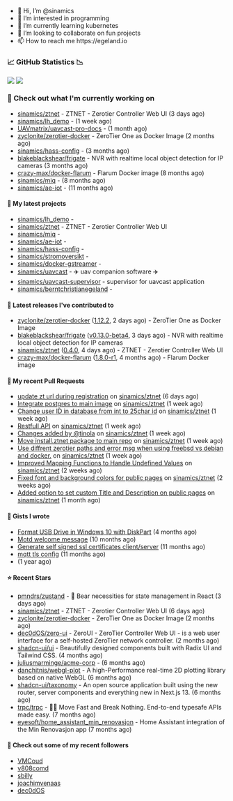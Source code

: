 <p align="center">
  <ul>
    <li>👋 Hi, I’m @sinamics</li>
    <li>👀 I’m interested in programming</li>
    <li>🌱 I’m currently learning kubernetes</li>
    <li>💞️ I’m looking to collaborate on fun projects</li>
    <li>📫 How to reach me https://egeland.io</li>
  </ul>
</p>

### 📈 GitHub Statistics 📉
<img align="center" src="https://github-readme-stats-ten-xi-55.vercel.app/api?username=sinamics&show_icons=true&theme=tokyonight" />
<img align="center" src="https://github-readme-stats-ten-xi-55.vercel.app/api/top-langs/?username=sinamics&theme=tokyonight&layout=compact" />

### 👷 Check out what I'm currently working on

- [sinamics/ztnet](https://github.com/sinamics/ztnet) - ZTNET - Zerotier Controller Web UI (3 days ago)
- [sinamics/lh_demo](https://github.com/sinamics/lh_demo) -  (1 week ago)
- [UAVmatrix/uavcast-pro-docs](https://github.com/UAVmatrix/uavcast-pro-docs) -  (1 month ago)
- [zyclonite/zerotier-docker](https://github.com/zyclonite/zerotier-docker) - ZeroTier One as Docker Image (2 months ago)
- [sinamics/hass-config](https://github.com/sinamics/hass-config) -  (3 months ago)
- [blakeblackshear/frigate](https://github.com/blakeblackshear/frigate) - NVR with realtime local object detection for IP cameras (3 months ago)
- [crazy-max/docker-flarum](https://github.com/crazy-max/docker-flarum) - Flarum Docker image (8 months ago)
- [sinamics/miq](https://github.com/sinamics/miq) -  (8 months ago)
- [sinamics/ae-iot](https://github.com/sinamics/ae-iot) -  (11 months ago)

#### 🌱 My latest projects

- [sinamics/lh_demo](https://github.com/sinamics/lh_demo) - 
- [sinamics/ztnet](https://github.com/sinamics/ztnet) - ZTNET - Zerotier Controller Web UI
- [sinamics/miq](https://github.com/sinamics/miq) - 
- [sinamics/ae-iot](https://github.com/sinamics/ae-iot) - 
- [sinamics/hass-config](https://github.com/sinamics/hass-config) - 
- [sinamics/stromoversikt](https://github.com/sinamics/stromoversikt) - 
- [sinamics/docker-gstreamer](https://github.com/sinamics/docker-gstreamer) - 
- [sinamics/uavcast](https://github.com/sinamics/uavcast) - ✈️ uav companion software ✈️
- [sinamics/uavcast-supervisor](https://github.com/sinamics/uavcast-supervisor) - supervisor for uavcast application
- [sinamics/berntchristianegeland](https://github.com/sinamics/berntchristianegeland) - 

#### 🔭 Latest releases I've contributed to

- [zyclonite/zerotier-docker](https://github.com/zyclonite/zerotier-docker) ([1.12.2](https://github.com/zyclonite/zerotier-docker/releases/tag/1.12.2), 2 days ago) - ZeroTier One as Docker Image
- [blakeblackshear/frigate](https://github.com/blakeblackshear/frigate) ([v0.13.0-beta4](https://github.com/blakeblackshear/frigate/releases/tag/v0.13.0-beta4), 3 days ago) - NVR with realtime local object detection for IP cameras
- [sinamics/ztnet](https://github.com/sinamics/ztnet) ([0.4.0](https://github.com/sinamics/ztnet/releases/tag/0.4.0), 4 days ago) - ZTNET - Zerotier Controller Web UI
- [crazy-max/docker-flarum](https://github.com/crazy-max/docker-flarum) ([1.8.0-r1](https://github.com/crazy-max/docker-flarum/releases/tag/1.8.0-r1), 4 months ago) - Flarum Docker image

#### 🔨 My recent Pull Requests

- [update zt url during registration](https://github.com/sinamics/ztnet/pull/197) on [sinamics/ztnet](https://github.com/sinamics/ztnet) (6 days ago)
- [Integrate postgres to main image](https://github.com/sinamics/ztnet/pull/195) on [sinamics/ztnet](https://github.com/sinamics/ztnet) (1 week ago)
- [Change user ID in database from int to 25char id](https://github.com/sinamics/ztnet/pull/191) on [sinamics/ztnet](https://github.com/sinamics/ztnet) (1 week ago)
- [Restfull API](https://github.com/sinamics/ztnet/pull/189) on [sinamics/ztnet](https://github.com/sinamics/ztnet) (1 week ago)
- [Changes added by @tinola](https://github.com/sinamics/ztnet/pull/186) on [sinamics/ztnet](https://github.com/sinamics/ztnet) (1 week ago)
- [Move install.ztnet package to main repo](https://github.com/sinamics/ztnet/pull/185) on [sinamics/ztnet](https://github.com/sinamics/ztnet) (1 week ago)
- [Use diffrent zerotier paths and error msg when using freebsd vs debian and docker.](https://github.com/sinamics/ztnet/pull/183) on [sinamics/ztnet](https://github.com/sinamics/ztnet) (1 week ago)
- [Improved Mapping Functions to Handle Undefined Values](https://github.com/sinamics/ztnet/pull/179) on [sinamics/ztnet](https://github.com/sinamics/ztnet) (2 weeks ago)
- [Fixed font and background colors for public pages](https://github.com/sinamics/ztnet/pull/178) on [sinamics/ztnet](https://github.com/sinamics/ztnet) (2 weeks ago)
- [Added option to set custom Title and Description on public pages](https://github.com/sinamics/ztnet/pull/165) on [sinamics/ztnet](https://github.com/sinamics/ztnet) (1 month ago)

#### 📓 Gists I wrote

- [Format USB Drive in Windows 10 with DiskPart](https://gist.github.com/8aa001b3dbe040e07917665b6a8f59c4) (4 months ago)
- [Motd welcome message](https://gist.github.com/d1f96f39b797ccb2eba6e8bd539510bc) (10 months ago)
- [Generate self signed ssl certificates client/server](https://gist.github.com/4ecdb293851b7018a715f4186ffa1e79) (11 months ago)
- [mqtt tls config](https://gist.github.com/20d325a3d7d8d9db4c657737f93aac99) (11 months ago)
- [](https://gist.github.com/2dce8bf46e2de3f3fb642bc342d9f5a2) (1 year ago)

#### ⭐ Recent Stars

- [pmndrs/zustand](https://github.com/pmndrs/zustand) - 🐻 Bear necessities for state management in React (3 days ago)
- [sinamics/ztnet](https://github.com/sinamics/ztnet) - ZTNET - Zerotier Controller Web UI (6 days ago)
- [zyclonite/zerotier-docker](https://github.com/zyclonite/zerotier-docker) - ZeroTier One as Docker Image (2 months ago)
- [dec0dOS/zero-ui](https://github.com/dec0dOS/zero-ui) - ZeroUI - ZeroTier Controller Web UI - is a web user interface for a self-hosted ZeroTier network controller. (2 months ago)
- [shadcn-ui/ui](https://github.com/shadcn-ui/ui) - Beautifully designed components built with Radix UI and Tailwind CSS. (4 months ago)
- [juliusmarminge/acme-corp](https://github.com/juliusmarminge/acme-corp) -  (6 months ago)
- [danchitnis/webgl-plot](https://github.com/danchitnis/webgl-plot) - A high-Performance real-time 2D plotting library based on native WebGL (6 months ago)
- [shadcn-ui/taxonomy](https://github.com/shadcn-ui/taxonomy) - An open source application built using the new router, server components and everything new in Next.js 13. (6 months ago)
- [trpc/trpc](https://github.com/trpc/trpc) - 🧙‍♀️  Move Fast and Break Nothing. End-to-end typesafe APIs made easy.  (7 months ago)
- [eyesoft/home_assistant_min_renovasjon](https://github.com/eyesoft/home_assistant_min_renovasjon) - Home Assistant integration of the Min Renovasjon app (7 months ago)

#### 👯 Check out some of my recent followers

- [VMCoud](https://github.com/VMCoud)
- [v808comd](https://github.com/v808comd)
- [sbilly](https://github.com/sbilly)
- [joachimvenaas](https://github.com/joachimvenaas)
- [dec0dOS](https://github.com/dec0dOS)
